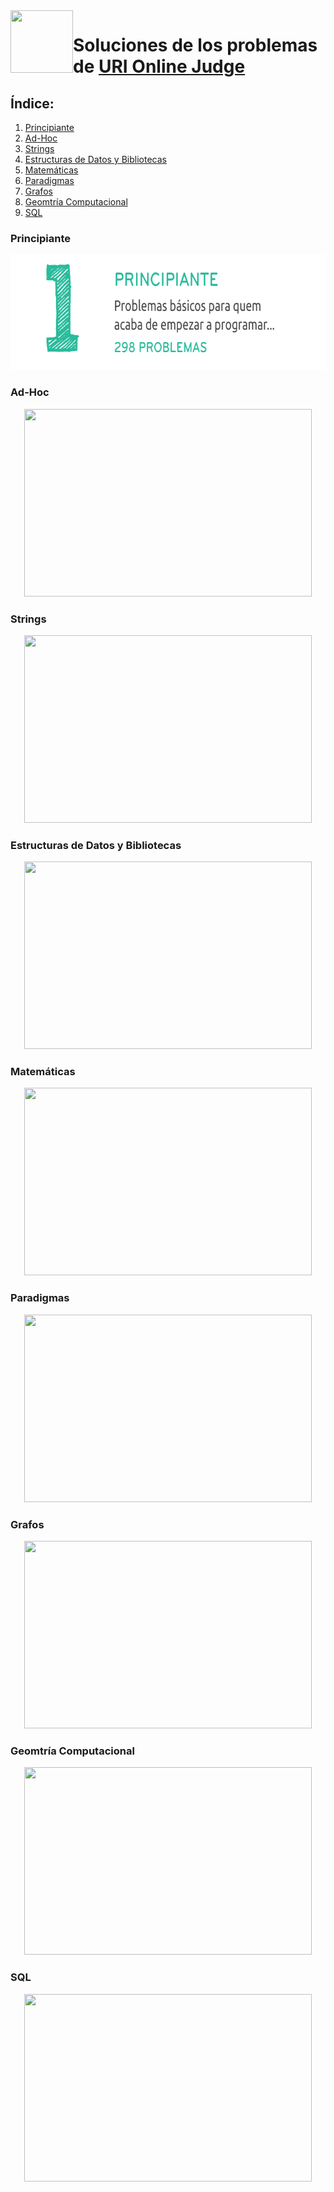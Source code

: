 <img align="left" width="100" height="100" src="http://www.fillmurray.com/100/100">

# Soluciones de los problemas de [URI Online Judge](urionlinejudge.com.br)


## Índice:
1. [Principiante](#principiante)
2. [Ad-Hoc](#ad-hoc)
3. [Strings](#strings)
4. [Estructuras de Datos y Bibliotecas](#estructuras-de-datos-y-bibliotecas)
5. [Matemáticas](#matem-ticas)
6. [Paradigmas](#paradigmas)
7. [Grafos](#grafos)
8. [Geomtría Computacional](#geomtr-a-computacional)
9. [SQL](#sql)

### Principiante
<p align="center">
  <img width="690" height="184" src="/misc/uri_principiante.png">
</p>

### Ad-Hoc
<p align="center">
  <img width="460" height="300" src="http://www.fillmurray.com/460/300">
</p>

### Strings
<p align="center">
  <img width="460" height="300" src="http://www.fillmurray.com/460/300">
</p>

### Estructuras de Datos y Bibliotecas
<p align="center">
  <img width="460" height="300" src="http://www.fillmurray.com/460/300">
</p>

### Matemáticas
<p align="center">
  <img width="460" height="300" src="http://www.fillmurray.com/460/300">
</p>

### Paradigmas
<p align="center">
  <img width="460" height="300" src="http://www.fillmurray.com/460/300">
</p>

### Grafos
<p align="center">
  <img width="460" height="300" src="http://www.fillmurray.com/460/300">
</p>

### Geomtría Computacional
<p align="center">
  <img width="460" height="300" src="http://www.fillmurray.com/460/300">
</p>

### SQL
<p align="center">
  <img width="460" height="300" src="http://www.fillmurray.com/460/300">
</p>
